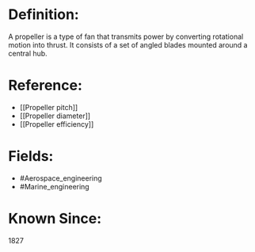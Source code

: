 

# Definition:
A propeller is a type of fan that transmits power by converting rotational motion into thrust. It consists of a set of angled blades mounted around a central hub.

# Reference:
- [[Propeller pitch]]
- [[Propeller diameter]]
- [[Propeller efficiency]]

# Fields: 
- #Aerospace_engineering
- #Marine_engineering

# Known Since:
1827

